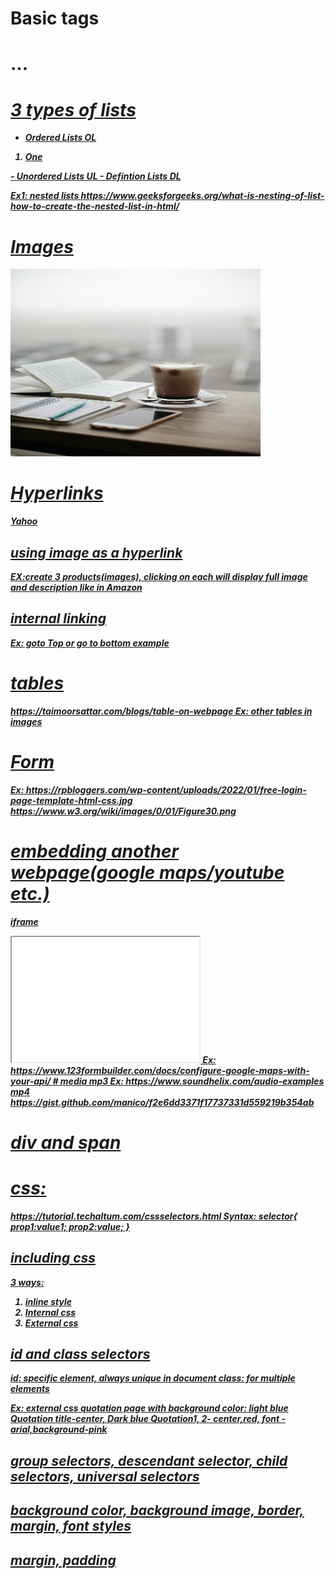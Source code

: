 # Basic tags
<p>
<h1>...<h6>
<b>
<i>
<u>

# 3 types of lists
- Ordered Lists OL
<OL>
<LI>One </li>
</OL>
- Unordered Lists  UL
- Defintion Lists   DL


Ex1: nested lists
https://www.geeksforgeeks.org/what-is-nesting-of-list-how-to-create-the-nested-list-in-html/

# Images
<img src="/images/pexels.jpg" alt="Picture" width="400" height="300">

# Hyperlinks
<a href="https://yahoo.com">Yahoo</a>

## using image as a hyperlink
EX:create 3 products(images), clicking on each will display full image and description like in Amazon
## internal linking
Ex: goto Top or go to bottom example
# tables
https://taimoorsattar.com/blogs/table-on-webpage
Ex: other tables in images 

# Form
Ex: https://rpbloggers.com/wp-content/uploads/2022/01/free-login-page-template-html-css.jpg
https://www.w3.org/wiki/images/0/01/Figure30.png

# embedding another webpage(google maps/youtube etc.)
iframe
<iframe src="demo_iframe.htm" height="200" width="300" title="Iframe Example"></iframe>
Ex: https://www.123formbuilder.com/docs/configure-google-maps-with-your-api/
# media
mp3
Ex: https://www.soundhelix.com/audio-examples
mp4
https://gist.github.com/manico/f2e6dd3371f17737331d559219b354ab

# div and span

# css:
https://tutorial.techaltum.com/cssselectors.html
Syntax:
selector{
	prop1:value1;
	prop2:value;
	}

## including css
3 ways: 
1. inline style
2. Internal css
3. External css	


## id and class selectors
id: specific element, always unique in document
class: for multiple elements


Ex:  external css
quotation page with background color: light blue
Quotation title-center, Dark blue
Quotation1, 2- center,red, font -arial,background-pink

## group selectors, descendant selector, child selectors, universal selectors

## background color, background image, border, margin, font styles

## margin, padding